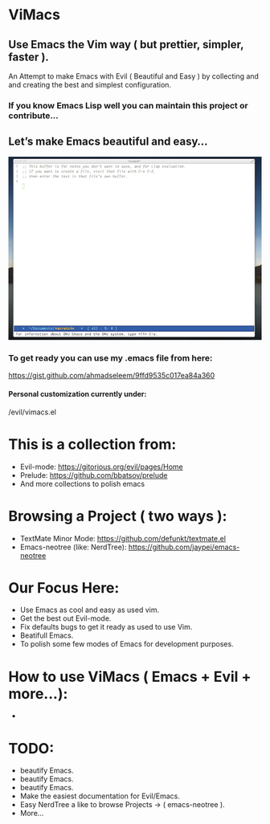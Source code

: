 ViMacs
======

## Use Emacs the Vim way ( but prettier, simpler, faster ).

An Attempt to make Emacs with Evil ( Beautiful and Easy ) by collecting and and creating the best and simplest configuration.


### If you know Emacs Lisp well you can maintain this project or contribute…
## Let’s make Emacs beautiful and easy…

![IMAGE](https://raw.githubusercontent.com/ahmadseleem/ViMacs/master/ViMacs.png)


### To get ready you can use my .emacs file from here:
https://gist.github.com/ahmadseleem/9ffd9535c017ea84a360

#### Personal customization currently under:
/evil/vimacs.el

# This is a collection from:
- Evil-mode: https://gitorious.org/evil/pages/Home
- Prelude: https://github.com/bbatsov/prelude
- And more collections to polish emacs

# Browsing a Project ( two ways ):
- TextMate Minor Mode: https://github.com/defunkt/textmate.el
- Emacs-neotree (like: NerdTree): https://github.com/jaypei/emacs-neotree

# Our Focus Here:
- Use Emacs as cool and easy as used vim.
- Get the best out Evil-mode.
- Fix defaults bugs to get it ready as used to use Vim.
- Beatifull Emacs.
- To polish some few modes of Emacs for development purposes.

# How to use ViMacs ( Emacs + Evil + more...):
-

# TODO:
- beautify Emacs.
- beautify Emacs.
- beautify Emacs.
- Make the easiest documentation for Evil/Emacs.
- Easy NerdTree a like to browse Projects -> ( emacs-neotree ).
- More…
